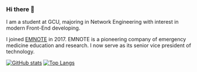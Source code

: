 ### Hi there 👋

I am a student at GCU, majoring in Network Engineering with interest in modern Front-End developing.

I joined [EMNOTE](https://emnote.nicecorn.com/) in 2017. EMNOTE is a pioneering company of emergency medicine education and research. I now serve as its senior vice president of technology.

[![GitHub stats](https://github-readme-stats.vercel.app/api?username=GeniusCorn)](https://github.com/anuraghazra/github-readme-stats)
[![Top Langs](https://github-readme-stats.vercel.app/api/top-langs/?username=GeniusCorn&layout=compact)](https://github.com/anuraghazra/github-readme-stats)
